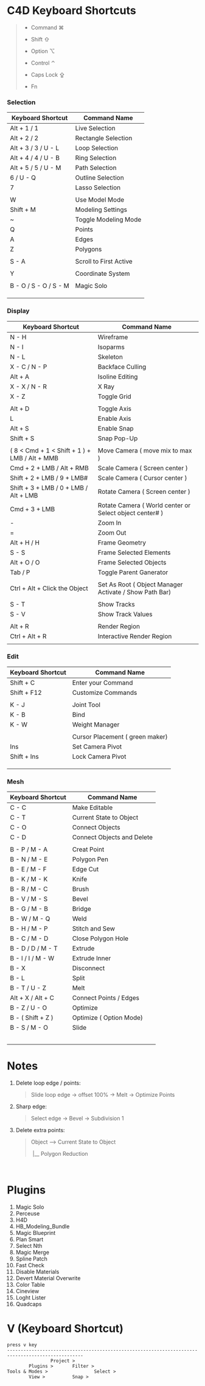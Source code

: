 # C4D Keyboard Shortcuts

> - Command ⌘
> - Shift ⇧
>
>
> - Option ⌥
> - Control ⌃
>
>
> - Caps Lock ⇪
> - Fn
>
>


### Selection

| Keyboard Shortcut     | Command Name           |
| --------------------- | ---------------------- |
| Alt + 1 / 1           | Live Selection         |
| Alt + 2 / 2           | Rectangle Selection    |
| Alt + 3 / 3 / U - L   | Loop Selection         |
| Alt + 4 / 4 / U - B   | Ring Selection         |
| Alt + 5 / 5 / U - M   | Path Selection         |
| 6 / U - Q             | Outline Selection      |
| 7                     | Lasso Selection        |
|                       |                        |
| W                     | Use Model Mode         |
| Shift + M             | Modeling Settings      |
| ~                     | Toggle Modeling Mode   |
| Q                     | Points                 |
| A                     | Edges                  |
| Z                     | Polygons               |
|                       |                        |
| S - A                 | Scroll to First Active |
|                       |                        |
| Y                     | Coordinate System      |
|                       |                        |
| B - O / S - O / S - M | Magic Solo             |
|                       |                        |
|                       |                        |
|                       |                        |



### Display

| Keyboard Shortcut                        | Command Name                             |
| ---------------------------------------- | ---------------------------------------- |
| N - H                                    | Wireframe                                |
| N - I                                    | Isoparms                                 |
| N - L                                    | Skeleton                                 |
| X - C / N - P                            | Backface Culling                         |
| Alt + A                                  | Isoline Editing                          |
| X - X / N - R                            | X Ray                                    |
| X - Z                                    | Toggle Grid                              |
|                                          |                                          |
| Alt + D                                  | Toggle Axis                              |
| L                                        | Enable Axis                              |
| Alt + S                                  | Enable Snap                              |
| Shift + S                                | Snap Pop-Up                              |
|                                          |                                          |
| ( 8 < Cmd + 1 < Shift + 1 ) + LMB / Alt + MMB | Move Camera ( move mix to max )          |
| Cmd + 2 + LMB / Alt + RMB                | Scale Camera ( Screen center )           |
| Shift + 2 + LMB / 9 + LMB#               | Scale Camera ( Cursor center )           |
| Shift + 3 + LMB / 0 + LMB / Alt + LMB    | Rotate Camera ( Screen center )          |
| Cmd + 3 + LMB                            | Rotate Camera ( World center or Select object center# ) |
| -                                        | Zoom In                                  |
| =                                        | Zoom Out                                 |
| Alt + H / H                              | Frame Geometry                           |
| S - S                                    | Frame Selected Elements                  |
| Alt + O / O                              | Frame Selected Objects                   |
| Tab / P                                  | Toggle Parent Ganerator                  |
|                                          |                                          |
| Ctrl + Alt + Click the Object            | Set As Root ( Object Manager Activate / Show Path Bar) |
|                                          |                                          |
| S - T                                    | Show Tracks                              |
| S - V                                    | Show Track Values                        |
|                                          |                                          |
| Alt + R                                  | Render Region                            |
| Ctrl + Alt + R                           | Interactive Render Region                |
|                                          |                                          |



### Edit

| Keyboard Shortcut | Command Name                    |
| ----------------- | ------------------------------- |
| Shift + C         | Enter your Command              |
| Shift + F12       | Customize Commands              |
|                   |                                 |
| K - J             | Joint Tool                      |
| K - B             | Bind                            |
| K - W             | Weight Manager                  |
|                   |                                 |
|                   | Cursor Placement ( green maker) |
| Ins               | Set Camera Pivot                |
| Shift + Ins       | Lock Camera Pivot               |
|                   |                                 |
|                   |                                 |
|                   |                                 |



### Mesh

| Keyboard Shortcut | Command Name               |
| ----------------- | -------------------------- |
| C - C             | Make Editable              |
| C - T             | Current State to Object    |
| C - O             | Connect Objects            |
| C - D             | Connect Objects and Delete |
|                   |                            |
| B - P / M - A     | Creat Point                |
| B - N / M - E     | Polygon Pen                |
| B - E / M - F     | Edge Cut                   |
| B - K / M - K     | Knife                      |
| B - R / M - C     | Brush                      |
| B - V / M - S     | Bevel                      |
| B - G / M - B     | Bridge                     |
| B - W / M - Q     | Weld                       |
| B - H / M - P     | Stitch and Sew             |
| B - C / M - D     | Close Polygon Hole         |
| B - D / D / M - T | Extrude                    |
| B - I / I / M - W | Extrude Inner              |
| B - X             | Disconnect                 |
| B - L             | Split                      |
| B - T / U - Z     | Melt                       |
| Alt + X / Alt + C | Connect Points / Edges     |
| B - Z / U - O     | Optimize                   |
| B - ( Shift + Z ) | Optimize ( Option Mode)    |
| B - S / M - O     | Slide                      |
|                   |                            |
|                   |                            |
|                   |                            |
|                   |                            |
|                   |                            |



# Notes

1. Delete loop edge / points:

   > Slide loop edge -> offset 100% -> Melt -> Optimize Points

2. Sharp edge:

   > Select  edge -> Bevel -> Subdivision 1

3. Delete extra points:

   > Object —> Current State to Object
   >
   > ​    |__  Polygon Reduction

   ​

# Plugins

1. Magic Solo
2. Perceuse
3. H4D
4. HB_Modeling_Bundle
5. Magic Blueprint
6. Plan Smart
7. Select Nth
8. Magic Merge
9. Spline Patch
10. Fast Check
11. Disable Materials
12. Devert Material Overwrite
13. Color Table
14. Cineview
15. Loght Lister
16. Quadcaps



# V (Keyboard Shortcut)

```
press v key
--------------------------------------------------------------------------------------------------
				Project >
		Plugins >		Filter >
Tools & Modes >					Select >
		View >			Snap >

```